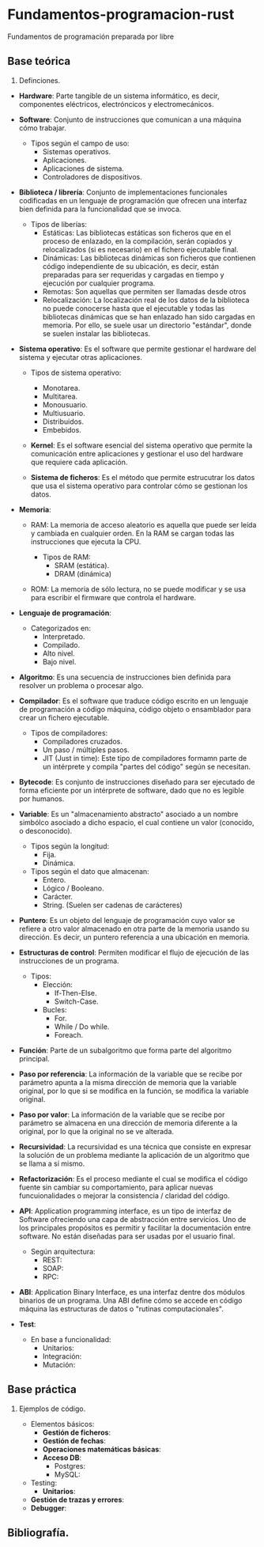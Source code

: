 # Fundamentos-programacion-rust
Fundamentos de programación preparada por libre

## Base teórica

1. Definciones.
- **Hardware**: Parte tangible de un sistema informático, es decir, componentes eléctricos, electróncicos y electromecánicos.


- **Software**: Conjunto de instrucciones que comunican a una máquina cómo trabajar.
    - Tipos según el campo de uso:
      - Sistemas operativos.
      - Aplicaciones.
      - Aplicaciones de sistema.
      - Controladores de dispositivos.


- **Biblioteca / librería**: Conjunto de implementaciones funcionales codificadas en un lenguaje de programación que ofrecen una interfaz bien definida para la funcionalidad que se invoca.
    - Tipos de liberías:
        - Estáticas: Las bibliotecas estáticas son ficheros que en el proceso de enlazado, en la compilación, serán copiados
        y relocalizados (si es necesario) en el fichero ejecutable final.
        - Dinámicas: Las bibliotecas dinámicas son ficheros que contienen código independiente de su ubicación,
        es decir, están preparadas para ser requeridas y cargadas en tiempo y ejecución por cualquier programa.
        - Remotas: Son aquellas que permiten ser llamadas desde otros
        - Relocalización: La localización real de los datos de la biblioteca no puede conocerse hasta que el ejecutable y todas las bibliotecas dinámicas que se han enlazado han sido cargadas en memoria. Por ello, se suele usar un directorio "estándar", donde se suelen instalar las bibliotecas.


- **Sistema operativo**: Es el software que permite gestionar el hardware del sistema y ejecutar otras aplicaciones.
  - Tipos de sistema operativo:
    - Monotarea.
    - Multitarea.
    - Monousuario.
    - Multiusuario.
    - Distribuidos.
    - Embebidos.


  - **Kernel**: Es el software esencial del sistema operativo que permite la comunicación entre aplicaciones y gestionar el
    uso del hardware que requiere cada aplicación.


  - **Sistema de ficheros**: Es el método que permite estrucutrar los datos que usa el sistema operativo para controlar cómo se gestionan los datos.


- **Memoria**:
  - RAM: La memoria de acceso aleatorio es aquella que puede ser leída y cambiada en cualquier orden. En la RAM se cargan todas las instrucciones que ejecuta la CPU.
    - Tipos de RAM:
      -   SRAM (estática).
      -   DRAM (dinámica)

  - ROM: La memoria de sólo lectura, no se puede modificar y se usa para escribir el firmware que controla el hardware.


- **Lenguaje de programación**:
    - Categorizados en:
      - Interpretado.
      - Compilado.
      - Alto nivel.
      - Bajo nivel.


- **Algoritmo**: Es una secuencia de instrucciones bien definida para resolver un problema o procesar algo.


- **Compilador**: Es el software que traduce código escrito en un lenguaje de programación a código máquina, código objeto o ensamblador para crear un fichero ejecutable.
  - Tipos de compiladores:
    - Compiladores cruzados.
    - Un paso / múltiples pasos.
    - JIT (Just in time): Este tipo de compiladores formamn parte de un intérprete y compila "partes del código" según se necesitan.

- **Bytecode**: Es conjunto de instrucciones diseñado para ser ejecutado de forma eficiente por un intérprete de software, dado que no es legible por humanos.


- **Variable**: Es un "almacenamiento abstracto" asociado a un nombre simbólco asociado a dicho espacio, el cual contiene un valor (conocido, o desconocido).
  - Tipos según la longitud:
    - Fija.
    - Dinámica.
  - Tipos según el dato que almacenan:
    - Entero.
    - Lógico / Booleano.
    - Carácter.
    - String. (Suelen ser cadenas de carácteres)

- **Puntero**: Es un objeto del lenguaje de programación cuyo valor se refiere a otro valor almacenado en otra parte de la memoria usando su dirección. Es decir, un puntero referencia a una ubicación en memoria.

- **Estructuras de control**: Permiten modificar el flujo de ejecución de las instrucciones de un programa.
  - Tipos:
    - Elección:
      - If-Then-Else.
      - Switch-Case.
    - Bucles:
      - For.
      - While / Do while.
      - Foreach.


- **Función**: Parte de un subalgoritmo que forma parte del algoritmo principal.


- **Paso por referencia**: La información de la variable que se recibe por parámetro apunta a la misma dirección de memoria que la variable original, por lo que si se modifica en la función, se modifica la variable original.


- **Paso por valor**: La información de la variable que se recibe por parámetro se almacena en una dirección de memoria diferente a la original, por lo que la original no se ve alterada.

- **Recursividad**: La recursividad es una técnica que consiste en expresar la solución de un problema mediante la aplicación de un algoritmo que se llama a sí mismo.


- **Refactorización**: Es el proceso mediante el cual se modifica el código fuente sin cambiar su comportamiento, para aplicar nuevas funcuionalidades o mejorar la consistencia / claridad del código.


- **API**: Application programming interface,  es un tipo de interfaz de Software ofreciendo una capa de abstracción entre servicios. Uno de los principales propósitos es
permitir y facilitar la documentación entre software. No están diseñadas para ser usadas por el usuario final.
  - Según arquitectura:
    - REST:
    - SOAP:
    - RPC:


- **ABI**: Application Binary Interface, es una interfaz dentre dos módulos binarios de un programa. Una ABI define cómo se accede en código máquina las estructuras de datos  o "rutinas computacionales".


- **Test**:
  - En base a funcionalidad:
      - Unitarios:
      - Integración:
      - Mutación:

## Base práctica

1. Ejemplos de código.

    - Elementos básicos:
        - **Gestión de ficheros**:
        - **Gestión de fechas**:
        - **Operaciones matemáticas básicas**:
        - **Acceso DB**:
            - Postgres:
            - MySQL:
    - Testing:
        - **Unitarios**:
    - **Gestión de trazas y errores**:
    - **Debugger**:

## Bibliografía.
